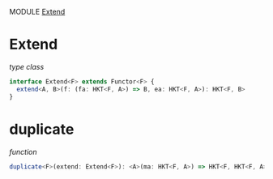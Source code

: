 MODULE [Extend](https://github.com/gcanti/fp-ts/blob/master/src/Extend.ts)

# Extend

_type class_

```ts
interface Extend<F> extends Functor<F> {
  extend<A, B>(f: (fa: HKT<F, A>) => B, ea: HKT<F, A>): HKT<F, B>
}
```

# duplicate

_function_

```ts
duplicate<F>(extend: Extend<F>): <A>(ma: HKT<F, A>) => HKT<F, HKT<F, A>>
```
